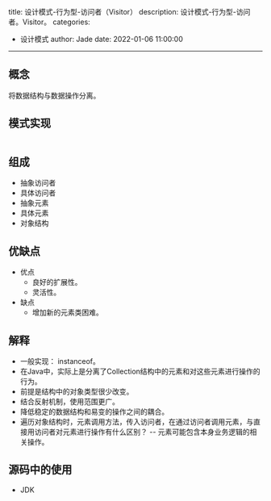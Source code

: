 title: 设计模式-行为型-访问者（Visitor）
description: 设计模式-行为型-访问者。Visitor。
categories:
  - 设计模式
author: Jade
date: 2022-01-06 11:00:00
---

## 概念
将数据结构与数据操作分离。

## 模式实现
```java

```

## 组成
- 抽象访问者
- 具体访问者
- 抽象元素
- 具体元素
- 对象结构

## 优缺点
- 优点
  - 良好的扩展性。
  - 灵活性。
- 缺点
  - 增加新的元素类困难。

## 解释
- 一般实现： instanceof。
- 在Java中，实际上是分离了Collection结构中的元素和对这些元素进行操作的行为。
- 前提是结构中的对象类型很少改变。
- 结合反射机制，使用范围更广。
- 降低稳定的数据结构和易变的操作之间的耦合。
- 遍历对象结构时，元素调用方法，传入访问者，在通过访问者调用元素，与直接用访问者对元素进行操作有什么区别？ -- 元素可能包含本身业务逻辑的相关操作。

## 源码中的使用
- JDK

